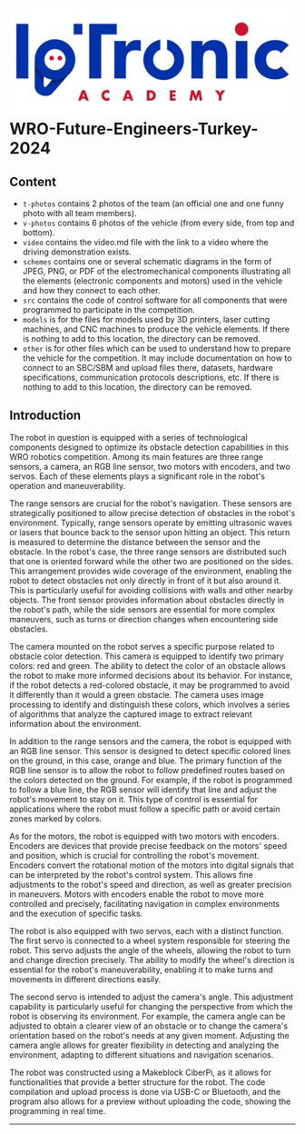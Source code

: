 # ![Logo](other/logo.jpeg) WRO-Future-Engineers-Turkey-2024


## Content

* `t-photos` contains 2 photos of the team (an official one and one funny photo with all team members).
* `v-photos` contains 6 photos of the vehicle (from every side, from top and bottom).
* `video` contains the video.md file with the link to a video where the driving demonstration exists.
* `schemes` contains one or several schematic diagrams in the form of JPEG, PNG, or PDF of the electromechanical components illustrating all the elements (electronic components and motors) used in the vehicle and how they connect to each other.
* `src` contains the code of control software for all components that were programmed to participate in the competition.
* `models` is for the files for models used by 3D printers, laser cutting machines, and CNC machines to produce the vehicle elements. If there is nothing to add to this location, the directory can be removed.
* `other` is for other files which can be used to understand how to prepare the vehicle for the competition. It may include documentation on how to connect to an SBC/SBM and upload files there, datasets, hardware specifications, communication protocols descriptions, etc. If there is nothing to add to this location, the directory can be removed.

## Introduction

The robot in question is equipped with a series of technological components designed to optimize its obstacle detection capabilities in this WRO robotics competition. Among its main features are three range sensors, a camera, an RGB line sensor, two motors with encoders, and two servos. Each of these elements plays a significant role in the robot's operation and maneuverability.

The range sensors are crucial for the robot's navigation. These sensors are strategically positioned to allow precise detection of obstacles in the robot's environment. Typically, range sensors operate by emitting ultrasonic waves or lasers that bounce back to the sensor upon hitting an object. This return is measured to determine the distance between the sensor and the obstacle. In the robot's case, the three range sensors are distributed such that one is oriented forward while the other two are positioned on the sides. This arrangement provides wide coverage of the environment, enabling the robot to detect obstacles not only directly in front of it but also around it. This is particularly useful for avoiding collisions with walls and other nearby objects. The front sensor provides information about obstacles directly in the robot's path, while the side sensors are essential for more complex maneuvers, such as turns or direction changes when encountering side obstacles.

The camera mounted on the robot serves a specific purpose related to obstacle color detection. This camera is equipped to identify two primary colors: red and green. The ability to detect the color of an obstacle allows the robot to make more informed decisions about its behavior. For instance, if the robot detects a red-colored obstacle, it may be programmed to avoid it differently than it would a green obstacle. The camera uses image processing to identify and distinguish these colors, which involves a series of algorithms that analyze the captured image to extract relevant information about the environment.

In addition to the range sensors and the camera, the robot is equipped with an RGB line sensor. This sensor is designed to detect specific colored lines on the ground, in this case, orange and blue. The primary function of the RGB line sensor is to allow the robot to follow predefined routes based on the colors detected on the ground. For example, if the robot is programmed to follow a blue line, the RGB sensor will identify that line and adjust the robot's movement to stay on it. This type of control is essential for applications where the robot must follow a specific path or avoid certain zones marked by colors.

As for the motors, the robot is equipped with two motors with encoders. Encoders are devices that provide precise feedback on the motors' speed and position, which is crucial for controlling the robot's movement. Encoders convert the rotational motion of the motors into digital signals that can be interpreted by the robot's control system. This allows fine adjustments to the robot's speed and direction, as well as greater precision in maneuvers. Motors with encoders enable the robot to move more controlled and precisely, facilitating navigation in complex environments and the execution of specific tasks.

The robot is also equipped with two servos, each with a distinct function. The first servo is connected to a wheel system responsible for steering the robot. This servo adjusts the angle of the wheels, allowing the robot to turn and change direction precisely. The ability to modify the wheel's direction is essential for the robot's maneuverability, enabling it to make turns and movements in different directions easily.

The second servo is intended to adjust the camera's angle. This adjustment capability is particularly useful for changing the perspective from which the robot is observing its environment. For example, the camera angle can be adjusted to obtain a clearer view of an obstacle or to change the camera's orientation based on the robot's needs at any given moment. Adjusting the camera angle allows for greater flexibility in detecting and analyzing the environment, adapting to different situations and navigation scenarios.

The robot was constructed using a Makeblock CiberPi, as it allows for functionalities that provide a better structure for the robot. The code compilation and upload process is done via USB-C or Bluetooth, and the program also allows for a preview without uploading the code, showing the programming in real time.

---

